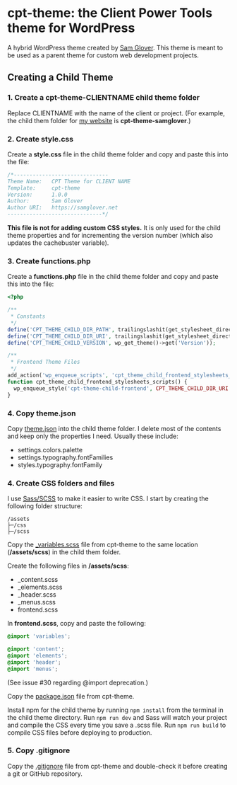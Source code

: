# cpt-theme: the Client Power Tools theme for WordPress

A hybrid WordPress theme created by [Sam Glover](https://github.com/samglover). This theme is meant to be used as a parent theme for custom web development projects.

## Creating a Child Theme

### 1. Create a **cpt-theme-CLIENTNAME** child theme folder 

Replace CLIENTNAME with the name of the client or project. (For example, the child them folder for [my website](https://samglover.net/) is **cpt-theme-samglover**.)

### 2. Create **style.css**

Create a **style.css** file in the child theme folder and copy and paste this into the file:

```css
/*------------------------------
Theme Name:   CPT Theme for CLIENT NAME
Template:     cpt-theme
Version:      1.0.0
Author:       Sam Glover
Author URI:   https://samglover.net
------------------------------*/
```

**This file is not for adding custom CSS styles.** It is only used for the child theme properties and for incrementing the version number (which also updates the cachebuster variable).

### 3. Create **functions.php**

Create a **functions.php** file in the child theme folder and copy and paste this into the file:

```php
<?php

/**
 * Constants
 */
define('CPT_THEME_CHILD_DIR_PATH', trailingslashit(get_stylesheet_directory()));
define('CPT_THEME_CHILD_DIR_URI', trailingslashit(get_stylesheet_directory_uri()));
define('CPT_THEME_CHILD_VERSION', wp_get_theme()->get('Version'));

/**
 * Frontend Theme Files
 */
add_action('wp_enqueue_scripts', 'cpt_theme_child_frontend_stylesheets_scripts', 20);
function cpt_theme_child_frontend_stylesheets_scripts() {
  wp_enqueue_style('cpt-theme-child-frontend', CPT_THEME_CHILD_DIR_URI . 'assets/css/frontend.css', [], CPT_THEME_CHILD_VERSION);
}
```

### 4. Copy **theme.json**

Copy [theme.json](https://github.com/samglover/cpt-theme/blob/main/theme.json) into the child theme folder. I delete most of the contents and keep only the properties I need. Usually these include:

* settings.colors.palette
* settings.typography.fontFamilies
* styles.typography.fontFamily

### 4. Create CSS folders and files

I use [Sass/SCSS](https://sass-lang.com/) to make it easier to write CSS. I start by creating the following folder structure:

```
/assets
├─/css
├─/scss
```

Copy the [_variables.scss](https://github.com/samglover/cpt-theme/blob/main/assets/scss/_variables.scss) file from cpt-theme to the same location (**/assets/scss**) in the child them folder.

Create the following files in **/assets/scss**:

* _content.scss
* _elements.scss
* _header.scss
* _menus.scss
* frontend.scss

In **frontend.scss**, copy and paste the following:

```scss
@import 'variables';

@import 'content';
@import 'elements';
@import 'header';
@import 'menus';
```

(See issue #30 regarding @import deprecation.)

Copy the [package.json](https://github.com/samglover/cpt-theme/blob/main/package.json) file from cpt-theme.

Install npm for the child theme by running `npm install` from the terminal in the child theme directory. Run `npm run dev` and Sass will watch your project and compile the CSS every time you save a .scss file. Run `npm run build` to compile CSS files before deploying to production.

### 5. Copy **.gitignore**

Copy the [.gitignore](https://github.com/samglover/cpt-theme/blob/main/.gitignore) file from cpt-theme and double-check it before creating a git or GitHub repository.

